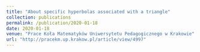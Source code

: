 ```yaml
---
title: "About specific hyperbolas associated with a triangle"
collection: publications
permalink: /publication/2020-01-18
date: 2020-01-18
venue: "Prace Koła Matematyków Uniwersytetu Pedagogicznego w Krakowie"
url: "http://pracekm.up.krakow.pl/article/view/4997"
---
```

